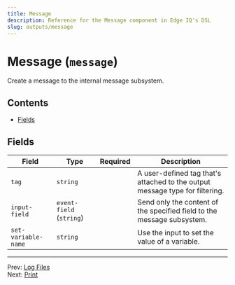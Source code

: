 ```yaml
---
title: Message
description: Reference for the Message component in Edge IQ's DSL
slug: outputs/message
---
```


# Message (`message`)

Create a message to the internal message subsystem.


## Contents

- [Fields](#fields)




## Fields


| Field | Type | Required | Description |
|---|---|:---:|---|
| `tag` | `string` |  | A user-defined tag that's attached to the output message type for filtering. |
| `input-field` | `event-field` (`string`) |  | Send only the content of the specified field to the message subsystem. |
| `set-variable-name` | `string` |  | Use the input to set the value of a variable. |








---
Prev: [Log Files](file.md)  
Next: [Print](print.md)  
